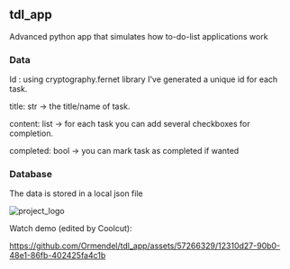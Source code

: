 ## tdl_app
Advanced python app that simulates how to-do-list applications work
### Data
  Id : using cryptography.fernet library I've generated a unique id for each task.
  
  title: str -> the title/name of task.
  
  content: list -> for each task you can add several checkboxes for completion.

  completed: bool -> you can mark task as completed if wanted
### Database
   The data is stored in a local json file

![project_logo](https://cdn.thewirecutter.com/wp-content/media/2023/12/todoapps-2048px-07030-2x1-1.jpg?auto=webp&quality=75&crop=2:1&width=1024)

Watch demo (edited by Coolcut):



https://github.com/Ormendel/tdl_app/assets/57266329/12310d27-90b0-48e1-86fb-402425fa4c1b

